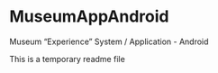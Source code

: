 MuseumAppAndroid
================

Museum “Experience” System / Application - Android 

This is a temporary readme file

